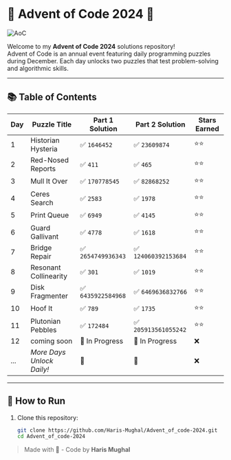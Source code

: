 # 🎄 Advent of Code 2024 🎄

<img src="https://wp.technologyreview.com/wp-content/uploads/2021/12/aoc-santa-hat.gif?w=400" alt="AoC" align="">

<br />

Welcome to my **Advent of Code 2024** solutions repository!  
Advent of Code is an annual event featuring daily programming puzzles during December. Each day unlocks two puzzles that test problem-solving and algorithmic skills.

---

## 📚 Table of Contents

| Day | Puzzle Title              | Part 1 Solution    | Part 2 Solution      | Stars Earned |
| --- | ------------------------- | ------------------ | -------------------- | ------------ |
| 1   | Historian Hysteria        | ✅ `1646452`       | ✅ `23609874`        | ⭐⭐         |
| 2   | Red-Nosed Reports         | ✅ `411`           | ✅ `465`             | ⭐⭐         |
| 3   | Mull It Over              | ✅ `170778545`     | ✅ `82868252`        | ⭐⭐         |
| 4   | Ceres Search              | ✅ `2583`          | ✅ `1978`            | ⭐⭐         |
| 5   | Print Queue               | ✅ `6949`          | ✅ `4145`            | ⭐⭐         |
| 6   | Guard Gallivant           | ✅ `4778`          | ✅ `1618`            | ⭐⭐         |
| 7   | Bridge Repair             | ✅ `2654749936343` | ✅ `124060392153684` | ⭐⭐         |
| 8   | Resonant Collinearity     | ✅ `301`           | ✅ `1019`            | ⭐⭐         |
| 9   | Disk Fragmenter           | ✅ `6435922584968` | ✅ `6469636832766`   | ⭐⭐         |
| 10  | Hoof It                   | ✅ `789`           | ✅ `1735`            | ⭐⭐         |
| 11  | Plutonian Pebbles         | ✅ `172484`        | ✅ `205913561055242` | ⭐⭐         |
| 12  | coming soon               | 🚧 In Progress     | 🚧 In Progress       | ❌           |
| ... | _More Days Unlock Daily!_ | 🚧                 | 🚧                   | ❌           |

---

## 🚀 How to Run

1. Clone this repository:
    ```bash
    git clone https://github.com/Haris-Mughal/Advent_of_code-2024.git
    cd Advent_of_code-2024
    ```

> Made with 🤍 - Code by **Haris Mughal**
